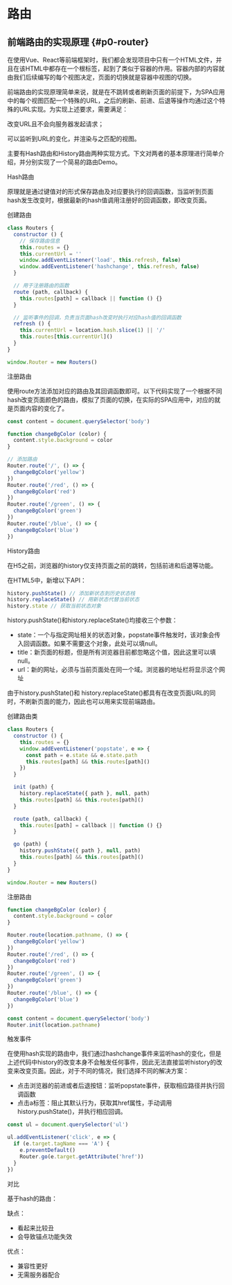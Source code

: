 
# 路由

## 前端路由的实现原理 {#p0-router}

在使用Vue、React等前端框架时，我们都会发现项目中只有一个HTML文件，并且在该HTML中都存在一个根标签，起到了类似于容器的作用。容器内部的内容就由我们后续编写的每个视图决定，页面的切换就是容器中视图的切换。

前端路由的实现原理简单来说，就是在不跳转或者刷新页面的前提下，为SPA应用中的每个视图匹配一个特殊的URL，之后的刷新、前进、后退等操作均通过这个特殊的URL实现。为实现上述要求，需要满足：

改变URL且不会向服务器发起请求；

可以监听到URL的变化，并渲染与之匹配的视图。

主要有Hash路由和History路由两种实现方式。下文对两者的基本原理进行简单介绍，并分别实现了一个简易的路由Demo。

 Hash路由

原理就是通过键值对的形式保存路由及对应要执行的回调函数，当监听到页面hash发生改变时，根据最新的hash值调用注册好的回调函数，即改变页面。

 创建路由

```js
class Routers {
  constructor () {
    // 保存路由信息
    this.routes = {}
    this.currentUrl = ''
    window.addEventListener('load', this.refresh, false)
    window.addEventListener('hashchange', this.refresh, false)
  }

  // 用于注册路由的函数
  route (path, callback) {
    this.routes[path] = callback || function () {}
  }

  // 监听事件的回调，负责当页面hash改变时执行对应hash值的回调函数
  refresh () {
    this.currentUrl = location.hash.slice(1) || '/'
    this.routes[this.currentUrl]()
  }
}

window.Router = new Routers()
```

 注册路由

使用route方法添加对应的路由及其回调函数即可。以下代码实现了一个根据不同hash改变页面颜色的路由，模拟了页面的切换，在实际的SPA应用中，对应的就是页面内容的变化了。

```js
const content = document.querySelector('body')

function changeBgColor (color) {
  content.style.background = color
}

// 添加路由
Router.route('/', () => {
  changeBgColor('yellow')
})
Router.route('/red', () => {
  changeBgColor('red')
})
Router.route('/green', () => {
  changeBgColor('green')
})
Router.route('/blue', () => {
  changeBgColor('blue')
})
```

 History路由

在H5之前，浏览器的history仅支持页面之前的跳转，包括前进和后退等功能。

在HTML5中，新增以下API：

```js
history.pushState() // 添加新状态到历史状态栈
history.replaceState() // 用新状态代替当前状态
history.state // 获取当前状态对象
```

history.pushState()和history.replaceState()均接收三个参数：

* state：一个与指定网址相关的状态对象，popstate事件触发时，该对象会传入回调函数。如果不需要这个对象，此处可以填null。
* title：新页面的标题，但是所有浏览器目前都忽略这个值，因此这里可以填null。
* url：新的网址，必须与当前页面处在同一个域。浏览器的地址栏将显示这个网址

由于history.pushState()和 history.replaceState()都具有在改变页面URL的同时，不刷新页面的能力，因此也可以用来实现前端路由。

 创建路由类

```js
class Routers {
  constructor () {
    this.routes = {}
    window.addEventListener('popstate', e => {
      const path = e.state && e.state.path
      this.routes[path] && this.routes[path]()
    })
  }

  init (path) {
    history.replaceState({ path }, null, path)
    this.routes[path] && this.routes[path]()
  }

  route (path, callback) {
    this.routes[path] = callback || function () {}
  }

  go (path) {
    history.pushState({ path }, null, path)
    this.routes[path] && this.routes[path]()
  }
}

window.Router = new Routers()
```

 注册路由

```js
function changeBgColor (color) {
  content.style.background = color
}

Router.route(location.pathname, () => {
  changeBgColor('yellow')
})
Router.route('/red', () => {
  changeBgColor('red')
})
Router.route('/green', () => {
  changeBgColor('green')
})
Router.route('/blue', () => {
  changeBgColor('blue')
})

const content = document.querySelector('body')
Router.init(location.pathname)
```

 触发事件

在使用hash实现的路由中，我们通过hashchange事件来监听hash的变化，但是上述代码中history的改变本身不会触发任何事件，因此无法直接监听history的改变来改变页面。因此，对于不同的情况，我们选择不同的解决方案：

* 点击浏览器的前进或者后退按钮：监听popstate事件，获取相应路径并执行回调函数
* 点击a标签：阻止其默认行为，获取其href属性，手动调用history.pushState()，并执行相应回调。

```js
const ul = document.querySelector('ul')

ul.addEventListener('click', e => {
  if (e.target.tagName === 'A') {
    e.preventDefault()
    Router.go(e.target.getAttribute('href'))
  }
})
```

 对比

基于hash的路由：

缺点：

* 看起来比较丑
* 会导致锚点功能失效

优点：

* 兼容性更好
* 无需服务器配合
